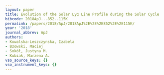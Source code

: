 ```yaml
---
layout: paper
title: Evolution of the Solar Lyα Line Profile during the Solar Cycle
bibcode: 2018ApJ...852..115K
permalink: /papers/2018/ApJ/2018ApJ%2E%2E%2E852%2E%2E115K/
year: '2018'
journal_abbrev: ApJ
authors:
- Kowalska-Leszczynska, Izabela
- Bzowski, Maciej
- Sokół, Justyna M.
- Kubiak, Marzena A.
vso_source_keys: {}
vso_instrument_keys: {}
---
```

